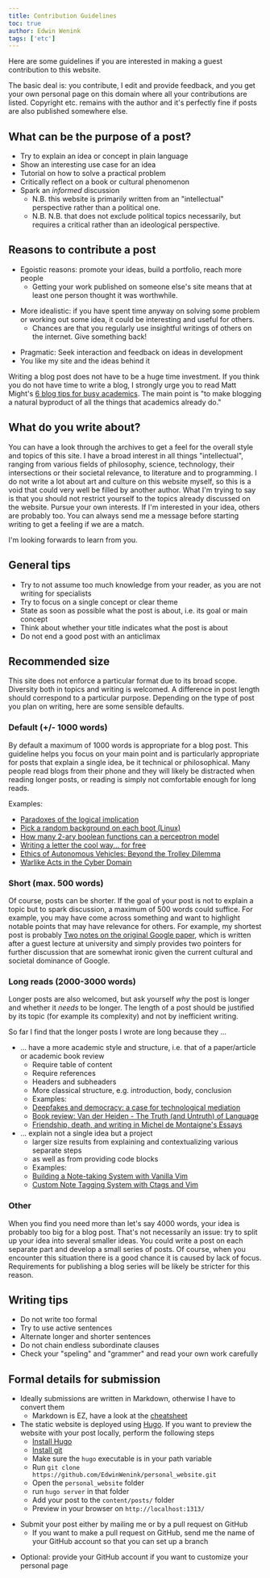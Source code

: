 ```yaml
---
title: Contribution Guidelines
toc: true
author: Edwin Wenink
tags: ['etc']
---
```


Here are some guidelines if you are interested in making a guest contribution to this website. 

The basic deal is: you contribute, I edit and provide feedback, and you get your own personal page on this domain where all your contributions are listed.
Copyright etc. remains with the author and it's perfectly fine if posts are also published somewhere else.

## What can be the purpose of a post?

- Try to explain an idea or concept in plain language
- Show an interesting use case for an idea
- Tutorial on how to solve a practical problem
- Critically reflect on a book or cultural phenomenon
- Spark an *informed* discussion
	* N.B. this website is primarily written from an "intellectual" perspective rather than a political one.
	* N.B. N.B. that does not exclude political topics necessarily, but requires a critical rather than an ideological perspective.

## Reasons to contribute a post

- Egoistic reasons: promote your ideas, build a portfolio, reach more people
	* Getting your work published on someone else's site means that at least one person thought it was worthwhile. 
* More idealistic: if you have spent time anyway on solving some problem or working out some idea, it could be interesting and useful for others.
	* Chances are that you regularly use insightful writings of others on the internet. Give something back!
- Pragmatic: Seek interaction and feedback on ideas in development
- You like my site and the ideas behind it

Writing a blog post does not have to be a huge time investment. 
If you think you do not have time to write a blog, I strongly urge you to read Matt Might's [6 blog tips for busy academics](http://matt.might.net/articles/how-to-blog-as-an-academic/). 
The main point is "to make blogging a natural byproduct of all the things that academics already do."

## What do you write about?

You can have a look through the archives to get a feel for the overall style and topics of this site.
I have a broad interest in all things "intellectual", ranging from various fields of philosophy, science, technology, their intersections or their societal relevance, to literature and to programming.
I do not write a lot about art and culture on this website myself, so this is a void that could very well be filled by another author.
What I'm trying to say is that you should not restrict yourself to the topics already discussed on the website.
Pursue your own interests.
If I'm interested in your idea, others are probably too.
You can always send me a message before starting writing to get a feeling if we are a match. 

I'm looking forwards to learn from you.

## General tips

- Try to not assume too much knowledge from your reader, as you are not writing for specialists
- Try to focus on a single concept or clear theme
- State as soon as possible what the post is about, i.e. its goal or main concept
- Think about whether your title indicates what the post is about
- Do not end a good post with an anticlimax

## Recommended size 

This site does not enforce a particular format due to its broad scope. 
Diversity both in topics and writing is welcomed.
A difference in post length should correspond to a particular purpose.
Depending on the type of post you plan on writing, here are some sensible defaults.

### Default (+/- 1000 words)

By default a maximum of 1000 words is appropriate for a blog post. 
This guideline helps you focus on your main point and is particularly appropriate for posts that explain a single idea, be it technical or philosophical. 
Many people read blogs from their phone and they will likely be distracted when reading longer posts, or reading is simply not comfortable enough for long reads.

Examples: 

- [Paradoxes of the logical implication](https://www.edwinwenink.xyz/posts/26-paradoxes_of_implication/)
- [Pick a random background on each boot (Linux)](https://www.edwinwenink.xyz/posts/40-arch_background/)
- [How many 2-ary boolean functions can a perceptron model](https://www.edwinwenink.xyz/posts/39-perceptron_boolean_functions/)
- [Writing a letter the cool way... for free](https://www.edwinwenink.xyz/posts/10-writing_letters_cool_and_free/)
- [Ethics of Autonomous Vehicles: Beyond the Trolley Dilemma](https://www.edwinwenink.xyz/posts/25-ethics_autonomous_driving/)
- [Warlike Acts in the Cyber Domain](https://www.edwinwenink.xyz/posts/24-war_terrorism_cyberdomain/)

### Short (max. 500 words)

Of course, posts can be shorter. 
If the goal of your post is not to explain a topic but to spark discussion, a maximum of 500 words could suffice.
For example, you may have come across something and want to highlight notable points that may have relevance for others. For example, my shortest post is probably [Two notes on the original Google paper](https://www.edwinwenink.xyz/posts/22-note_on_google_paper/), which is written after a guest lecture at university and simply provides two pointers for further discussion that are somewhat ironic given the current cultural and societal dominance of Google.

### Long reads (2000-3000 words)

Longer posts are also welcomed, but ask yourself *why* the post is longer and whether it *needs* to be longer.
The length of a post should be justified by its topic (for example its complexity) and not by inefficient writing.

So far I find that the longer posts I wrote are long because they ...

- ... have a more academic style and structure, i.e. that of a paper/article or academic book review
	* Require table of content
	* Require references
	* Headers and subheaders
	* More classical structure, e.g. introduction, body, conclusion
	* Examples:
	- [Deepfakes and democracy: a case for technological mediation ](https://www.edwinwenink.xyz/posts/37-deepfakes/)
	* [Book review: Van der Heiden - The Truth (and Untruth) of Language ](https://www.edwinwenink.xyz/posts/36-review_vanderheiden2010/)
	* [Friendship, death, and writing in Michel de Montaigne's Essays ](https://www.edwinwenink.xyz/posts/34-friendship_montaigne/)
- ... explain not a single idea but a project
	* larger size results from explaining and contextualizing various separate steps
	* as well as from providing code blocks
	* Examples:
	* [Building a Note-taking System with Vanilla Vim](https://www.edwinwenink.xyz/posts/42-vim_notetaking/)
	* [Custom Note Tagging System with Ctags and Vim](https://www.edwinwenink.xyz/posts/43-notes_tagging/)

### Other

When you find you need more than let's say 4000 words, your idea is probably too big for a blog post. 
That's not necessarily an issue: try to split up your idea into several smaller ideas. 
You could write a post on each separate part and develop a small series of posts. 
Of course, when you encounter this situation there is a good chance it is caused by lack of focus. 
Requirements for publishing a blog series will be likely be stricter for this reason.

## Writing tips

- Do not write too formal
- Try to use active sentences
- Alternate longer and shorter sentences
- Do not chain endless subordinate clauses
- Check your "speling" and "grammer" and read your own work carefully

## Formal details for submission

- Ideally submissions are written in Markdown, otherwise I have to convert them
	* Markdown is EZ, have a look at the [cheatsheet](https://github.com/adam-p/markdown-here/wiki/Markdown-Cheatsheet)
- The static website is deployed using [Hugo](https://gohugo.io/). If you want to preview the website with your post locally, perform the following steps
	* [Install Hugo](https://gohugo.io/getting-started/installing)
	* [Install git](https://git-scm.com/book/en/v2/Getting-Started-Installing-Git)
	* Make sure the `hugo` executable is in your path variable
	* Run `git clone https://github.com/EdwinWenink/personal_website.git`
	* Open the `personal_website` folder
	* run `hugo server` in that folder
	* Add your post to the `content/posts/` folder 
	* Preview in your browser on `http://localhost:1313/`
* Submit your post either by mailing me or by a pull request on GitHub
	* If you want to make a pull request on GitHub, send me the name of your GitHub account so that you can set up a branch
- Optional: provide your GitHub account if you want to customize your personal page

